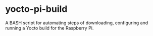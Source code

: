 # yocto-pi-build
A BASH script for automating steps of downloading, configuring and running a Yocto build for the Raspberry Pi.
